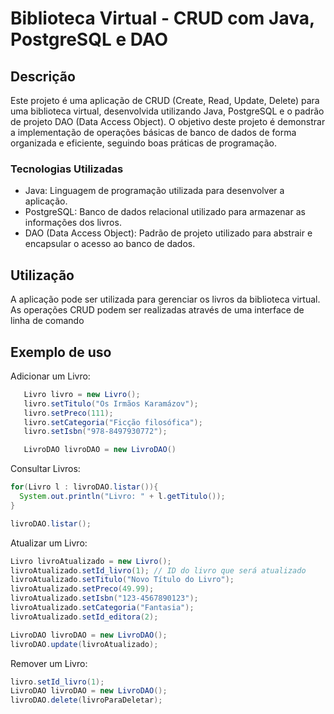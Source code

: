 # Biblioteca Virtual - CRUD com Java, PostgreSQL e DAO
## Descrição

Este projeto é uma aplicação de CRUD (Create, Read, Update, Delete) para uma biblioteca virtual, desenvolvida utilizando Java, PostgreSQL e o padrão de projeto DAO (Data Access Object). O objetivo deste projeto é demonstrar a implementação de operações básicas de banco de dados de forma organizada e eficiente, seguindo boas práticas de programação.

### Tecnologias Utilizadas
- Java: Linguagem de programação utilizada para desenvolver a aplicação.
- PostgreSQL: Banco de dados relacional utilizado para armazenar as informações dos livros.
-  DAO (Data Access Object): Padrão de projeto utilizado para abstrair e encapsular o acesso ao banco de dados.
## Utilização
A aplicação pode ser utilizada para gerenciar os livros da biblioteca virtual. As operações CRUD podem ser realizadas através de uma interface de linha de comando

## Exemplo de uso
 Adicionar um Livro:
 ```java
    Livro livro = new Livro();
    livro.setTitulo("Os Irmãos Karamázov");
    livro.setPreco(111);
    livro.setCategoria("Ficção filosófica");
    livro.setIsbn("978-8497930772");

    LivroDAO livroDAO = new LivroDAO()
```

Consultar Livros:
```java
for(Livro l : livroDAO.listar()){
  System.out.println("Livro: " + l.getTitulo());
}

livroDAO.listar();
```

Atualizar um Livro:
```java
Livro livroAtualizado = new Livro();
livroAtualizado.setId_livro(1); // ID do livro que será atualizado
livroAtualizado.setTitulo("Novo Título do Livro");
livroAtualizado.setPreco(49.99);
livroAtualizado.setIsbn("123-4567890123");
livroAtualizado.setCategoria("Fantasia");
livroAtualizado.setId_editora(2);

LivroDAO livroDAO = new LivroDAO();
livroDAO.update(livroAtualizado);
```
Remover um Livro:
```java
livro.setId_livro(1); 
LivroDAO livroDAO = new LivroDAO();
livroDAO.delete(livroParaDeletar);
```
